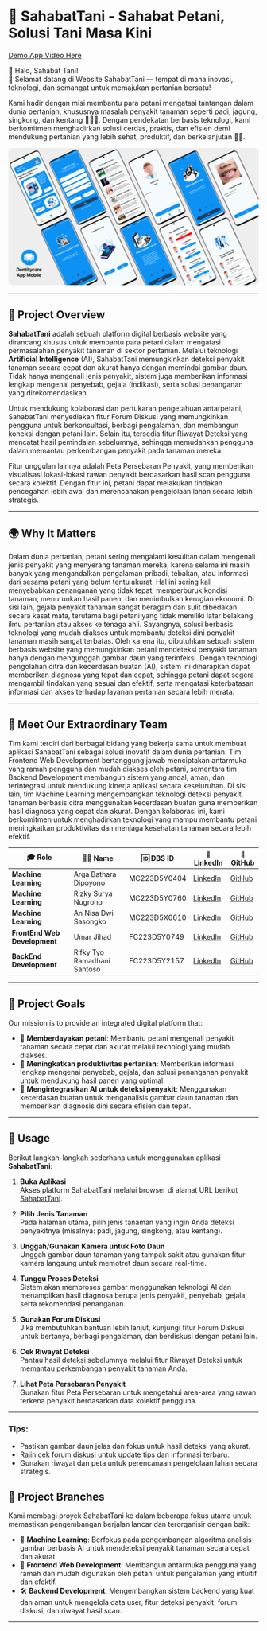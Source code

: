 # 🎉 **SahabatTani** - Sahabat Petani, Solusi Tani Masa Kini

[Demo App Video Here](https://youtu.be/NMxorV-4k3U)

🌾 Halo, Sahabat Tani! 
<br>
👋 Selamat datang di Website SahabatTani — tempat di mana inovasi, teknologi, dan semangat untuk memajukan pertanian bersatu! 

Kami hadir dengan misi membantu para petani mengatasi tantangan dalam dunia pertanian, khususnya masalah penyakit tanaman seperti padi, jagung, singkong, dan kentang 🥔🌽🌿. Dengan pendekatan berbasis teknologi, kami berkomitmen menghadirkan solusi cerdas, praktis, dan efisien demi mendukung pertanian yang lebih sehat, produktif, dan berkelanjutan 🌱📱.

<img src="https://github.com/Dentifycare/Dentifycare-Android/blob/master/Dentifycare%20-%20Mockup.png" alt="App Mockup"/>

---

## 💎 **Project Overview**

**SahabatTani** adalah sebuah platform digital berbasis website yang dirancang khusus untuk membantu para petani dalam mengatasi permasalahan penyakit tanaman di sektor pertanian. Melalui teknologi **Artificial Intelligence** (AI), SahabatTani memungkinkan deteksi penyakit tanaman secara cepat dan akurat hanya dengan memindai gambar daun. Tidak hanya mengenali jenis penyakit, sistem juga memberikan informasi lengkap mengenai penyebab, gejala (indikasi), serta solusi penanganan yang direkomendasikan.

Untuk mendukung kolaborasi dan pertukaran pengetahuan antarpetani, SahabatTani menyediakan fitur Forum Diskusi yang memungkinkan pengguna untuk berkonsultasi, berbagi pengalaman, dan membangun koneksi dengan petani lain. Selain itu, tersedia fitur Riwayat Deteksi yang mencatat hasil pemindaian sebelumnya, sehingga memudahkan pengguna dalam memantau perkembangan penyakit pada tanaman mereka.

Fitur unggulan lainnya adalah Peta Persebaran Penyakit, yang memberikan visualisasi lokasi-lokasi rawan penyakit berdasarkan hasil scan pengguna secara kolektif. Dengan fitur ini, petani dapat melakukan tindakan pencegahan lebih awal dan merencanakan pengelolaan lahan secara lebih strategis.

---

## 🌍 **Why It Matters**

Dalam dunia pertanian, petani sering mengalami kesulitan dalam mengenali jenis penyakit yang menyerang tanaman mereka, karena selama ini masih banyak yang mengandalkan pengalaman pribadi, tebakan, atau informasi dari sesama petani yang belum tentu akurat. Hal ini sering kali menyebabkan penanganan yang tidak tepat, memperburuk kondisi tanaman, menurunkan hasil panen, dan menimbulkan kerugian ekonomi. Di sisi lain, gejala penyakit tanaman sangat beragam dan sulit dibedakan secara kasat mata, terutama bagi petani yang tidak memiliki latar belakang ilmu pertanian atau akses ke tenaga ahli. Sayangnya, solusi berbasis teknologi yang mudah diakses untuk membantu deteksi dini penyakit tanaman masih sangat terbatas. Oleh karena itu, dibutuhkan sebuah sistem berbasis website yang memungkinkan petani mendeteksi penyakit tanaman hanya dengan mengunggah gambar daun yang terinfeksi. Dengan teknologi pengolahan citra dan kecerdasan buatan (AI), sistem ini diharapkan dapat memberikan diagnosa yang tepat dan cepat, sehingga petani dapat segera mengambil tindakan yang sesuai dan efektif, serta mengatasi keterbatasan informasi dan akses terhadap layanan pertanian secara lebih merata.

---

## 👥 **Meet Our Extraordinary Team**

Tim kami terdiri dari berbagai bidang yang bekerja sama untuk membuat aplikasi SahabatTani sebagai solusi inovatif dalam dunia pertanian. Tim Frontend Web Development bertanggung jawab menciptakan antarmuka yang ramah pengguna dan mudah diakses oleh petani, sementara tim Backend Development membangun sistem yang andal, aman, dan terintegrasi untuk mendukung kinerja aplikasi secara keseluruhan. Di sisi lain, tim Machine Learning mengembangkan teknologi deteksi penyakit tanaman berbasis citra menggunakan kecerdasan buatan guna memberikan hasil diagnosa yang cepat dan akurat. Dengan kolaborasi ini, kami berkomitmen untuk menghadirkan teknologi yang mampu membantu petani meningkatkan produktivitas dan menjaga kesehatan tanaman secara lebih efektif.

| 🎓 **Role**            | 👩‍💻 **Name**                     | 🆔 **DBS ID**   | 🔗 **LinkedIn**                                                   | 📍 **GitHub**                          |
|------------------------|-----------------------------------|--------------------|------------------------------------------------------------------|----------------------------------------|
| **Machine Learning**    | Arga Bathara Dipoyono           | MC223D5Y0404       | [LinkedIn](https://www.linkedin.com/in/argadipoyono/)     | [GitHub](https://github.com/dipoyonoarga)  |
| **Machine Learning**    | Rizky Surya Nugroho                 | MC223D5Y0760       | [LinkedIn](https://www.linkedin.com/in/rizkisurya/) | [GitHub](https://github.com/NumiKun) |
| **Machine Learning**    | An Nisa Dwi Sasongko            | MC223D5X0610       | [LinkedIn](https://www.linkedin.com/in/annisadwisasongko/) | [GitHub](https://github.com/nisadwi237)  |
| **FrontEnd Web Development**     | Umar Jihad           | FC223D5Y0749       | [LinkedIn](https://www.linkedin.com/in/umar-jihad-ab83a6259/)            | [GitHub](https://github.com/jihadable)     |
| **BackEnd Development**     | Rifky Tyo Ramadhani Santoso    | FC223D5Y2157       | [LinkedIn](https://www.linkedin.com/in/rifkytyoramadhanisantoso/) | [GitHub](https://github.com/rifftyo) |

---

## 🚀 **Project Goals**

Our mission is to provide an integrated digital platform that:
- 🌱 **Memberdayakan petani**: Membantu petani mengenali penyakit tanaman secara cepat dan akurat melalui teknologi yang mudah diakses.
- 🌾 **Meningkatkan produktivitas pertanian**: Memberikan informasi lengkap mengenai penyebab, gejala, dan solusi penanganan penyakit untuk mendukung hasil panen yang optimal.
- 🤖 **Mengintegrasikan AI untuk deteksi penyakit**: Menggunakan kecerdasan buatan untuk menganalisis gambar daun tanaman dan memberikan diagnosis dini secara efisien dan tepat.

---

## 🚀 **Usage**

Berikut langkah-langkah sederhana untuk menggunakan aplikasi **SahabatTani**:

1. **Buka Aplikasi**  
   Akses platform SahabatTani melalui browser di alamat URL berikut [SahabatTani](http://sahabattani.netlify.app).

2. **Pilih Jenis Tanaman**  
   Pada halaman utama, pilih jenis tanaman yang ingin Anda deteksi penyakitnya (misalnya: padi, jagung, singkong, atau kentang).

3. **Unggah/Gunakan Kamera untuk Foto Daun**  
   Unggah gambar daun tanaman yang tampak sakit atau gunakan fitur kamera langsung untuk memotret daun secara real-time.

4. **Tunggu Proses Deteksi**  
   Sistem akan memproses gambar menggunakan teknologi AI dan menampilkan hasil diagnosa berupa jenis penyakit, penyebab, gejala, serta rekomendasi penanganan.

5. **Gunakan Forum Diskusi**  
   Jika membutuhkan bantuan lebih lanjut, kunjungi fitur Forum Diskusi untuk bertanya, berbagi pengalaman, dan berdiskusi dengan petani lain.

6. **Cek Riwayat Deteksi**  
   Pantau hasil deteksi sebelumnya melalui fitur Riwayat Deteksi untuk memantau perkembangan penyakit tanaman Anda.

7. **Lihat Peta Persebaran Penyakit**  
   Gunakan fitur Peta Persebaran untuk mengetahui area-area yang rawan terkena penyakit berdasarkan data kolektif pengguna.

---

### Tips:  
- Pastikan gambar daun jelas dan fokus untuk hasil deteksi yang akurat.  
- Rajin cek forum diskusi untuk update tips dan informasi terbaru.  
- Gunakan riwayat dan peta untuk perencanaan pengelolaan lahan secara strategis.


## 🚀 **Project Branches**

Kami membagi proyek SahabatTani ke dalam beberapa fokus utama untuk memastikan pengembangan berjalan lancar dan terorganisir dengan baik:

- 🧠 **Machine Learning**: Berfokus pada pengembangan algoritma analisis gambar berbasis AI untuk mendeteksi penyakit tanaman secara cepat dan akurat.
- 🎨 **Frontend Web Development**: Membangun antarmuka pengguna yang ramah dan mudah digunakan oleh petani untuk pengalaman yang intuitif dan efektif.
- 🛠️ **Backend Development**: Mengembangkan sistem backend yang kuat dan aman untuk mengelola data user, fitur deteksi penyakit, forum diskusi, dan riwayat hasil scan.

---
